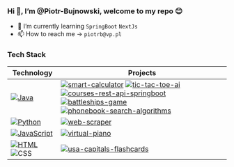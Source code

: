 ### Hi 👋, I’m @Piotr-Bujnowski, welcome to my repo :blush:
- 🌱 I’m currently learning ```SpringBoot``` ```NextJs```
- 📫 How to reach me -> ```piotrb@vp.pl```  

### Tech Stack
|  **Technology** |  **Projects** |
|-|-|
| [![Java](https://img.shields.io/static/v1?label=&message=Java&color=db0d0d&logo=java&logoColor=ffffff)](https://java.com) | [![smart-calculator](https://img.shields.io/static/v1?label=smart-calculator&message=%20&color=000605&logo=github&logoColor=white&labelColor=000605)](https://github.com/piotr-bujnowski/smart-calculator) [![tic-tac-toe-ai](https://img.shields.io/static/v1?label=tic-tac-toe-ai&message=%20&color=000605&logo=github&logoColor=white&labelColor=000605)](https://github.com/piotr-bujnowski/tic-tac-toe-ai) [![courses-rest-api-springboot](https://img.shields.io/static/v1?label=courses-rest-api-springboot&message=%20&color=000605&logo=github&logoColor=white&labelColor=000605)](https://github.com/piotr-bujnowski/courses-rest-api-springboot) [![battleships-game](https://img.shields.io/static/v1?label=battleships-game&message=%20&color=000605&logo=github&logoColor=white&labelColor=000605)](https://github.com/piotr-bujnowski/battleships-game) [![phonebook-search-algorithms](https://img.shields.io/static/v1?label=phonebook-search-algorithms&message=%20&color=000605&logo=github&logoColor=white&labelColor=000605)](https://github.com/piotr-bujnowski/phonebook-search-algorithms)|
| [![Python](https://img.shields.io/static/v1?label=&message=Python&color=0a29c4&logo=Python&logoColor=FFFFFF)](https://www.python.org/) | [![web-scraper](https://img.shields.io/static/v1?label=web-scraper&message=%20&color=000605&logo=github&logoColor=white&labelColor=000605)](https://github.com/piotr-bujnowski/web-scraper) |
| [![JavaScript](https://img.shields.io/static/v1?label=&message=JavaScript&color=F1E05A&logo=javascript&logoColor=FFFFFF)](https://www.javascript.com/) | [![virtual-piano](https://img.shields.io/static/v1?label=virtual-piano&message=%20&color=000605&logo=github&logoColor=white&labelColor=000605)](https://github.com/piotr-bujnowski/virtual-piano) |
 [![HTML](https://img.shields.io/static/v1?label=&message=HTML&color=ff751a&logo=HTML5&logoColor=FFFFFF)](https://developer.mozilla.org/en-US/docs/Web/Guide/HTML/HTML5)  ![CSS](https://img.shields.io/static/v1?label=&message=CSS&color=36a4f7&logo=css3&logoColor=FFFFFF) | [![usa-capitals-flashcards](https://img.shields.io/static/v1?label=usa-capitals-flashcards&message=%20&color=000605&logo=github&logoColor=white&labelColor=000605)](https://github.com/piotr-bujnowski/usa-capitals-flashcards) |


